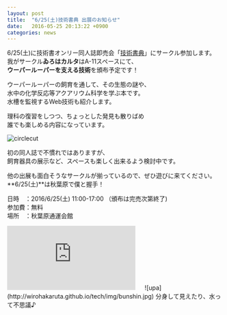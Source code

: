 ```yaml
---
layout: post
title:  "6/25(土)技術書典 出展のお知らせ"
date:   2016-05-25 20:13:22 +0900
categories: news
---
```

6/25(土)に技術書オンリー同人誌即売会「[技術書典](https://techbookfest.org/)」にサークル参加します。  
我がサークル**ゐろはカルタ**はA-11スペースにて、  
**ウーパールーパーを支える技術**を頒布予定です！    

ウーパールーパーの飼育を通して、その生態の謎や、  
水中の化学反応等アクアリウム科学を学ぶ本です。  
水槽を監視するWeb技術も紹介します。  

理科の復習をしつつ、ちょっとした発見も散りばめ  
誰でも楽しめる内容になっています。  

![circlecut](http://wirohakaruta.github.io/tech/img/circlecut.png)  

初の同人誌で不慣れではありますが、  
飼育器具の展示など、スペースも楽しく出来るよう検討中です。  

他の出展も面白そうなサークルが揃っているので、ぜひ遊びに来てください。  
**6/25(土)**は秋葉原で僕と握手！  


日時　：2016/6/25(土)  11:00-17:00 （頒布は完売次第終了)  
参加費：無料  
場所　：秋葉原通運会館  
<iframe src="https://www.google.com/maps/embed?pb=!1m14!1m8!1m3!1d6479.964695613369!2d139.771128!3d35.702052!3m2!1i1024!2i768!4f13.1!3m3!1m2!1s0x0%3A0x5df8636c51a7faaa!2z6YCa6YGL5Lya6aSo!5e0!3m2!1sja!2sjp!4v1464137527050" width="300" height="150" frameborder="0" style="border:0" allowfullscreen></iframe>  
　  
![upa](http://wirohakaruta.github.io/tech/img/bunshin.jpg)  
分身して見えたり、水って不思議♪  

